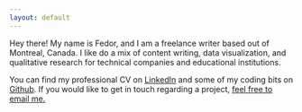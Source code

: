 ```yaml
---
layout: default
---
```


Hey there! My name is Fedor, and I am a freelance writer based out of Montreal, Canada. I like do a mix of content writing, data visualization, and qualitative research for technical companies and educational institutions. 

You can find my professional CV on [LinkedIn](https://www.linkedin.com/in/fedor-karmanov-91578021/) and some of my coding bits on [Github](https://github.com/fed-ka). If you would like to get in touch regarding a project, [feel free to email me.](mailto:fedor.karmanov@gmail.com)
